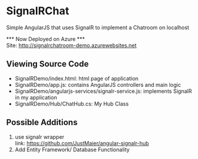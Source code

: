 # SignalRChat
Simple AngularJS that uses SignalR to implement a Chatroom on localhost  

*** Now Deployed on Azure ***  
Site: http://signalrchatroom-demo.azurewebsites.net
## Viewing Source Code  
* SignalRDemo/index.html: html page of application  
* SignalRDemo/app.js: contains AngularJS controllers and main logic  
* SignalRDemo/angularjs-services/signalr-service.js: implements SignalR in my application  
* SignalRDemo/Hub/ChatHub.cs: My Hub Class  
## Possible Additions     
1. use signalr wrapper  
   link: https://github.com/JustMaier/angular-signalr-hub  
1. Add Entity Framework/ Database Functionality  
